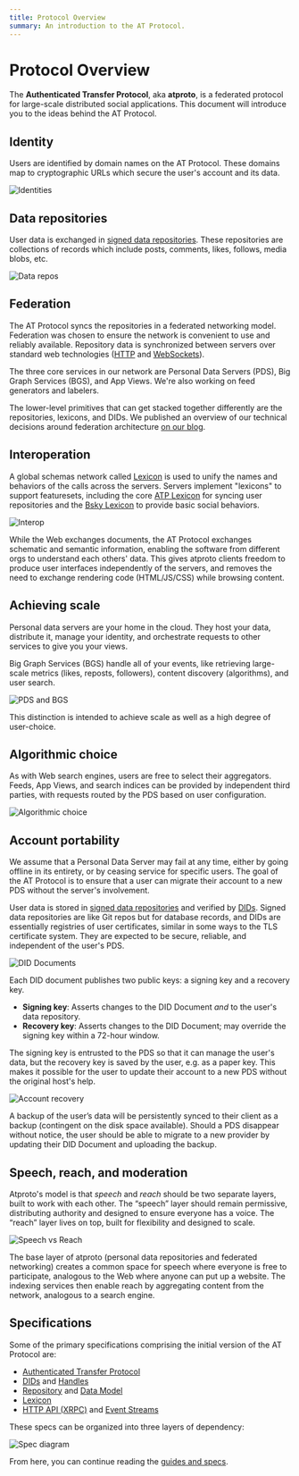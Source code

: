```yaml
---
title: Protocol Overview
summary: An introduction to the AT Protocol.
---
```


# Protocol Overview

The **Authenticated Transfer Protocol**, aka **atproto**, is a federated protocol for large-scale distributed social applications. This document will introduce you to the ideas behind the AT Protocol.

## Identity

Users are identified by domain names on the AT Protocol. These domains map to cryptographic URLs which secure the user's account and its data.

![Identities](/img/identities.jpg)

## Data repositories

User data is exchanged in [signed data repositories](/guides/data-repos). These repositories are collections of records which include posts, comments, likes, follows, media blobs, etc.

![Data repos](/img/data-repos.jpg)

## Federation

The AT Protocol syncs the repositories in a federated networking model. Federation was chosen to ensure the network is convenient to use and reliably available. Repository data is synchronized between servers over standard web technologies ([HTTP](/specs/xrpc) and [WebSockets](/specs/event-stream)).

The three core services in our network are Personal Data Servers (PDS), Big Graph Services (BGS), and App Views. We're also working on feed generators and labelers.

The lower-level primitives that can get stacked together differently are the repositories, lexicons, and DIDs. We published an overview of our technical decisions around federation architecture [on our blog](https://blueskyweb.xyz/blog/5-5-2023-federation-architecture).

## Interoperation

A global schemas network called [Lexicon](/specs/lexicon) is used to unify the names and behaviors of the calls across the servers. Servers implement "lexicons" to support featuresets, including the core [ATP Lexicon](/lexicons/com-atproto-identity) for syncing user repositories and the [Bsky Lexicon](/lexicons/app-bsky-actor) to provide basic social behaviors.

![Interop](/img/interop.jpg)

While the Web exchanges documents, the AT Protocol exchanges schematic and semantic information, enabling the software from different orgs to understand each others' data. This gives atproto clients freedom to produce user interfaces independently of the servers, and removes the need to exchange rendering code (HTML/JS/CSS) while browsing content.

## Achieving scale

Personal data servers are your home in the cloud. They host your data, distribute it, manage your identity, and orchestrate requests to other services to give you your views.

Big Graph Services (BGS) handle all of your events, like retrieving large-scale metrics (likes, reposts, followers), content discovery (algorithms), and user search.

![PDS and BGS](/img/small-big-world.jpg)

This distinction is intended to achieve scale as well as a high degree of user-choice. 

## Algorithmic choice

As with Web search engines, users are free to select their aggregators. Feeds, App Views, and search indices can be provided by independent third parties, with requests routed by the PDS based on user configuration.

![Algorithmic choice](/img/algorithmic-choice.jpg)

## Account portability

We assume that a Personal Data Server may fail at any time, either by going offline in its entirety, or by ceasing service for specific users. The goal of the AT Protocol is to ensure that a user can migrate their account to a new PDS without the server's involvement.

User data is stored in [signed data repositories](/guides/data-repos) and verified by [DIDs](/guides/identity). Signed data repositories are like Git repos but for database records, and DIDs are essentially registries of user certificates, similar in some ways to the TLS certificate system. They are expected to be secure, reliable, and independent of the user's PDS.

![DID Documents](/img/did-doc.jpg)

Each DID document publishes two public keys: a signing key and a recovery key.

* **Signing key**: Asserts changes to the DID Document *and* to the user's data repository.
* **Recovery key**: Asserts changes to the DID Document; may override the signing key within a 72-hour window.

The signing key is entrusted to the PDS so that it can manage the user's data, but the recovery key is saved by the user, e.g. as a paper key. This makes it possible for the user to update their account to a new PDS without the original host's help.

![Account recovery](/img/recovery.jpg)

A backup of the user’s data will be persistently synced to their client as a backup (contingent on the disk space available). Should a PDS disappear without notice, the user should be able to migrate to a new provider by updating their DID Document and uploading the backup.

## Speech, reach, and moderation

Atproto's model is that _speech_ and _reach_ should be two separate layers, built to work with each other. The “speech” layer should remain permissive, distributing authority and designed to ensure everyone has a voice. The “reach” layer lives on top, built for flexibility and designed to scale.

![Speech vs Reach](/img/speech-vs-reach.jpg)

The base layer of atproto (personal data repositories and federated networking) creates a common space for speech where everyone is free to participate, analogous to the Web where anyone can put up a website. The indexing services then enable reach by aggregating content from the network, analogous to a search engine.

## Specifications

Some of the primary specifications comprising the initial version of the AT Protocol are:

- [Authenticated Transfer Protocol](/specs/atp)
- [DIDs](/specs/did) and [Handles](/specs/handle)
- [Repository](/specs/repository) and [Data Model](/specs/data-model)
- [Lexicon](/specs/lexicon) 
- [HTTP API (XRPC)](/specs/xrpc) and [Event Streams](/specs/event-stream)

These specs can be organized into three layers of dependency:

![Spec diagram](/img/spec-diagram.jpg)

From here, you can continue reading the [guides and specs](/docs).
